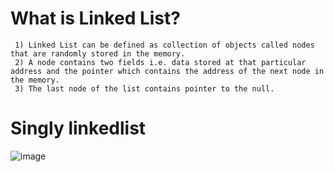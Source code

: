 # What is Linked List?
     1) Linked List can be defined as collection of objects called nodes that are randomly stored in the memory.
     2) A node contains two fields i.e. data stored at that particular address and the pointer which contains the address of the next node in the memory.
     3) The last node of the list contains pointer to the null.
     
# Singly linkedlist

![image](https://user-images.githubusercontent.com/96130958/204139488-f640335d-5c74-4a93-8980-edb1366383f3.png)

